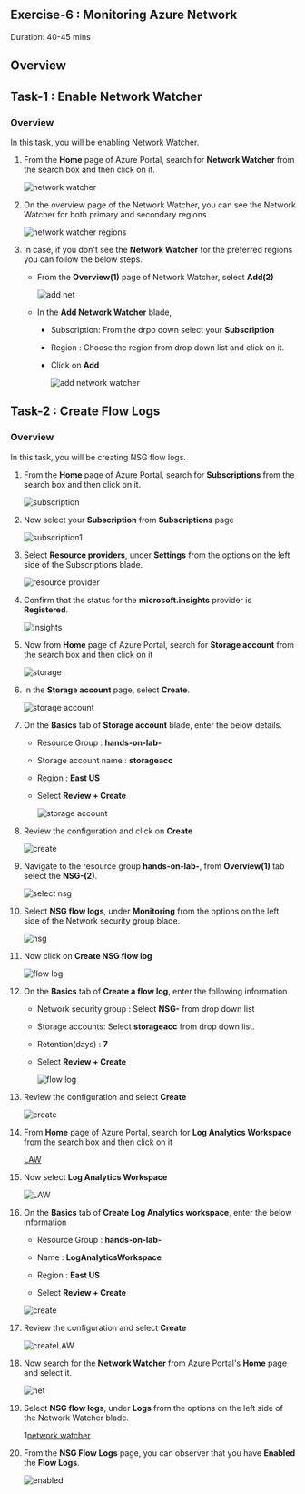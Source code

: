## Exercise-6 : Monitoring Azure Network

 Duration: 40-45 mins

## Overview

## Task-1 : Enable Network Watcher

### Overview

In this task, you will be enabling Network Watcher. 

1. From the **Home** page of Azure Portal, search for **Network Watcher** from the search box and then click on it.

     ![network watcher](https://github.com/Divyasri199/AIW-Azure-Network-Solutions/blob/prod/media/networkwatcher.png?raw=true)
     
2. On the overview page of the Network Watcher, you can see the Network Watcher for both primary and secondary regions.

     ![network watcher regions](https://github.com/Divyasri199/AIW-Azure-Network-Solutions/blob/prod/media/overview.png?raw=true)
     
3. In case, if you don't see the **Network Watcher** for the preferred regions you can follow the below steps.

     - From the **Overview(1)** page of Network Watcher, select **Add(2)**

         ![add net](https://github.com/Divyasri199/AIW-Azure-Network-Solutions/blob/prod/media/overview1.png?raw=true)

     - In the **Add Network Watcher** blade, 

       - Subscription: From the drpo down select your **Subscription**

       - Region : Choose the region from drop down list and click on it.

       - Click on **Add**

         ![add network watcher](https://github.com/Divyasri199/AIW-Azure-Network-Solutions/blob/prod/media/addnetwat.png?raw=true)
         
         
   
## Task-2 : Create Flow Logs

### Overview

In this task, you will be creating NSG flow logs.

1. From the **Home** page of Azure Portal, search for **Subscriptions** from the search box and then click on it.

    ![subscription](https://github.com/Divyasri199/AIW-Azure-Network-Solutions/blob/prod/media/subscription.png?raw=true)
    
2. Now select your **Subscription** from **Subscriptions** page

    ![subscription1](https://github.com/Divyasri199/AIW-Azure-Network-Solutions/blob/prod/media/selectsub.png?raw=true)
    
3. Select **Resource providers**, under **Settings** from the options on the left side of the Subscriptions blade.

    ![resource provider](https://github.com/Divyasri199/AIW-Azure-Network-Solutions/blob/prod/media/rp.png?raw=true)
    
4. Confirm that the status for the **microsoft.insights** provider is **Registered**.

     ![insights](https://github.com/Divyasri199/AIW-Azure-Network-Solutions/blob/prod/media/insights.png?raw=true)
     
5. Now from **Home** page of Azure Portal, search for **Storage account** from the search box and then click on it

     ![storage](https://github.com/Divyasri199/AIW-Azure-Network-Solutions/blob/prod/media/storage.png?raw=true)
     
6. In the **Storage account** page, select **Create**.

     ![storage account](https://github.com/Divyasri199/AIW-Azure-Network-Solutions/blob/prod/media/storageacc.png?raw=true)
     
7.  On the **Basics** tab of **Storage account** blade, enter the below details.

       - Resource Group : **hands-on-lab-<inject key="DeploymentID" enableCopy="true"/>**

       - Storage account name : **storageacc<inject key="DeploymentID" enableCopy="true"/>**

       - Region : **East US**

       - Select **Review + Create**

         ![storage account](https://github.com/Divyasri199/AIW-Azure-Network-Solutions/blob/prod/media/account.png?raw=true)
         
 8.  Review the configuration and click on **Create**

      ![create](https://github.com/Divyasri199/AIW-Azure-Network-Solutions/blob/prod/media/review.png?raw=true)

9. Navigate to the resource group **hands-on-lab-<inject key="DeploymentID" enableCopy="false"/>**, from **Overview(1)** tab select the **NSG-<inject key="DeploymentID" enableCopy="true"/>(2)**.

    ![select nsg](https://github.com/Divyasri199/AIW-Azure-Network-Solutions/blob/prod/media/selectnsg.png?raw=true)
    
10. Select **NSG flow logs**, under **Monitoring** from the options on the left side of the Network security group blade.

      ![nsg](https://github.com/Divyasri199/AIW-Azure-Network-Solutions/blob/prod/media/nsgflow.png?raw=true)
      
11. Now click on **Create NSG flow log**

      ![flow log](https://github.com/Divyasri199/AIW-Azure-Network-Solutions/blob/prod/media/creatensgflow.png?raw=true)
      
12. On the **Basics** tab of **Create a flow log**, enter the following information

      - Network security group : Select **NSG-<inject key="DeploymentID" enableCopy="true"/>** from drop down list

      - Storage accounts: Select **storageacc<inject key="DeploymentID" enableCopy="true"/>** from drop down list.

      - Retention(days) : **7**

      - Select **Review + Create**

        ![flow log](https://github.com/Divyasri199/AIW-Azure-Network-Solutions/blob/prod/media/flog1.1.png?raw=true)
        
13. Review the configuration and select **Create**

      ![create](https://github.com/Divyasri199/AIW-Azure-Network-Solutions/blob/prod/media/createflo.png?raw=true)
      
 
14. From **Home** page of Azure Portal, search for **Log Analytics Workspace** from the search box and then click on it

      [LAW](https://github.com/Divyasri199/AIW-Azure-Network-Solutions/blob/prod/media/LAW.png?raw=true)
      
15.  Now select **Log Analytics Workspace**

      ![LAW](https://github.com/Divyasri199/AIW-Azure-Network-Solutions/blob/prod/media/createLAW.png?raw=true)
      
16. On the **Basics** tab of **Create Log Analytics workspace**, enter the below information

       - Resource Group : **hands-on-lab-<inject key="DeploymentID" enableCopy="true"/>**

       - Name : **LogAnalyticsWorkspace**

       - Region : **East US**

       - Select **Review + Create**

       ![create](https://github.com/Divyasri199/AIW-Azure-Network-Solutions/blob/prod/media/law2.png?raw=true)
       
17. Review the configuration and select **Create**

       ![createLAW](https://github.com/Divyasri199/AIW-Azure-Network-Solutions/blob/prod/media/law2.2.png?raw=true)
       
18. Now search for the **Network Watcher** from Azure Portal's **Home** page and select it.

      ![net](https://github.com/Divyasri199/AIW-Azure-Network-Solutions/blob/prod/media/network%20watcher.png?raw=true)
      
19. Select **NSG flow logs**, under **Logs** from the options on the left side of the Network Watcher blade.

       1[network watcher](https://github.com/Divyasri199/AIW-Azure-Network-Solutions/blob/prod/media/logs.png?raw=true)
       
20.  From the **NSG Flow Logs** page, you can observer that you have **Enabled** the **Flow Logs**.

      ![enabled](https://github.com/Divyasri199/AIW-Azure-Network-Solutions/blob/prod/media/enabled.png?raw=true)


      
